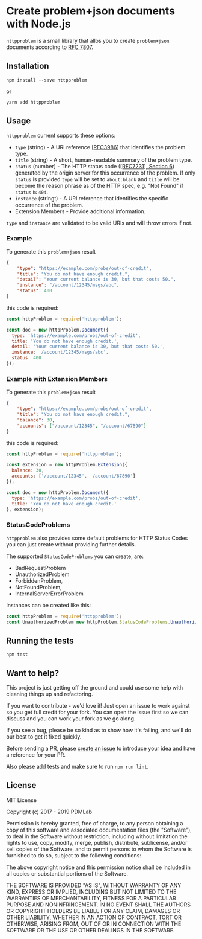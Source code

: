 # Create problem+json documents  with Node.js

`httpproblem` is a small library that allos you to create `problem+json` documents according to [RFC 7807](https://tools.ietf.org/html/rfc7807).

## Installation

```
npm install --save httpproblem
```

or

```
yarn add httpproblem
```

## Usage

`httpproblem` current supports these options:

* `type` (string) - A URI reference [[RFC3986](https://tools.ietf.org/html/rfc3986)] that identifies the problem type.
* `title` (string) - A short, human-readable summary of the problem type.
* `status` (number) - The HTTP status code ([[RFC7231], Section 6](https://tools.ietf.org/html/rfc7231#section-6)) generated by the origin server for this occurrence of the problem. If only `status` is provided `type` will be set to `about:blank` and `title` will be become the reason phrase as of the HTTP spec, e.g. "Not Found" if `status` is `404`.
* `instance` (stringt) - A URI reference that identifies the specific      occurrence of the problem.
* Extension Members - Provide additional information.

`type` and `instance` are validated to be valid URIs and will throw errors if not.

### Example

To generate this `problem+json` result

```json
{
    "type": "https://example.com/probs/out-of-credit",
    "title": "You do not have enough credit.",
    "detail": "Your current balance is 30, but that costs 50.",
    "instance": "/account/12345/msgs/abc",
    "status": 400
}
```

this code is required:

```javascript
const httpProblem = require('httpproblem');

const doc = new httpProblem.Document({
  type: 'https://example.com/probs/out-of-credit',
  title: 'You do not have enough credit.',
  detail: 'Your current balance is 30, but that costs 50.',
  instance: '/account/12345/msgs/abc',
  status: 400
});
```

### Example with Extension Members

To generate this `problem+json` result

```json
{
    "type": "https://example.com/probs/out-of-credit",
    "title": "You do not have enough credit.",
    "balance": 30,
    "accounts": ["/account/12345", "/account/67890"]
}
```

this code is required:

```javascript
const httpProblem = require('httpproblem');

const extension = new httpProblem.Extension({
  balance: 30,
  accounts: ['/account/12345', '/account/67890']
});

const doc = new httpProblem.Document({
  type: 'https://example.com/probs/out-of-credit',
  title: 'You do not have enough credit.'
}, extension);
```

### StatusCodeProblems

`httpproblem` also provides some default problems for HTTP Status Codes you can just create without providing further details.

The supported `StatusCodeProblems` you can create, are:

- BadRequestProblem
- UnauthorizedProblem
- ForbiddenProblem,
- NotFoundProblem,
- InternalServerErrorProblem

Instances can be created like this:

```js
const httpProblem = require('httpproblem');
const UnauthorizedProblem new httpProblem.StatusCodeProblems.UnauthorizedProblem();
```

## Running the tests

```
npm test
```

## Want to help?

This project is just getting off the ground and could use some help with cleaning things up and refactoring.

If you want to contribute - we'd love it! Just open an issue to work against so you get full credit for your fork. You can open the issue first so we can discuss and you can work your fork as we go along.

If you see a bug, please be so kind as to show how it's failing, and we'll do our best to get it fixed quickly.

Before sending a PR, please [create an issue](https://github.com/PDMLab/project-json/issues/new) to introduce your idea and have a reference for your PR.

Also please add tests and make sure to run `npm run lint`.

## License

MIT License

Copyright (c) 2017 - 2019 PDMLab

Permission is hereby granted, free of charge, to any person obtaining a copy
of this software and associated documentation files (the "Software"), to deal
in the Software without restriction, including without limitation the rights
to use, copy, modify, merge, publish, distribute, sublicense, and/or sell
copies of the Software, and to permit persons to whom the Software is
furnished to do so, subject to the following conditions:

The above copyright notice and this permission notice shall be included in all
copies or substantial portions of the Software.

THE SOFTWARE IS PROVIDED "AS IS", WITHOUT WARRANTY OF ANY KIND, EXPRESS OR
IMPLIED, INCLUDING BUT NOT LIMITED TO THE WARRANTIES OF MERCHANTABILITY,
FITNESS FOR A PARTICULAR PURPOSE AND NONINFRINGEMENT. IN NO EVENT SHALL THE
AUTHORS OR COPYRIGHT HOLDERS BE LIABLE FOR ANY CLAIM, DAMAGES OR OTHER
LIABILITY, WHETHER IN AN ACTION OF CONTRACT, TORT OR OTHERWISE, ARISING FROM,
OUT OF OR IN CONNECTION WITH THE SOFTWARE OR THE USE OR OTHER DEALINGS IN THE
SOFTWARE.
